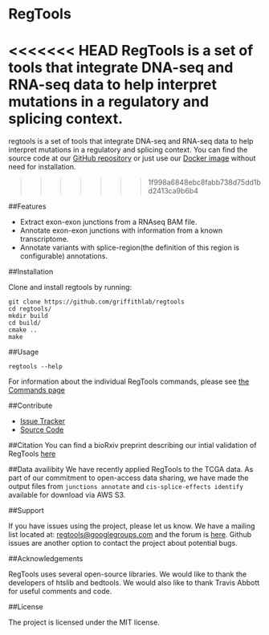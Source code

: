 # RegTools

<<<<<<< HEAD
RegTools is a set of tools that integrate DNA-seq and RNA-seq data to help interpret mutations in a regulatory and splicing context.
=======
regtools is a set of tools that integrate DNA-seq and RNA-seq data to help interpret mutations in a regulatory and splicing context. You can find the source code at our [GitHub repository](https://github.com/griffithlab/regtools) or just use our [Docker image](https://hub.docker.com/r/griffithlab/regtools/) without need for installation.
>>>>>>> 1f998a6848ebc8fabb738d75dd1bd2413ca9b6b4

##Features

- Extract exon-exon junctions from a RNAseq BAM file.
- Annotate exon-exon junctions with information from a known transcriptome.
- Annotate variants with splice-region(the definition of this region is configurable) annotations.

##Installation

Clone and install regtools by running:
```
git clone https://github.com/griffithlab/regtools
cd regtools/
mkdir build
cd build/
cmake ..
make
```

##Usage

```
regtools --help
```
For information about the individual RegTools commands, please see [the Commands page](commands/commands.md)

##Contribute

- [Issue Tracker](https://github.com/griffithlab/regtools/issues)
- [Source Code](https://github.com/griffithlab/regtools)

##Citation
You can find a bioRxiv preprint describing our intial validation of RegTools [here](https://www.biorxiv.org/content/10.1101/436634v2)

##Data availibity
We have recently applied RegTools to the TCGA data. As part of our commitment to open-access data sharing, we have 
made the output files from `junctions annotate` and `cis-splice-effects identify` available for download via AWS S3. 


##Support

If you have issues using the project, please let us know.
We have a mailing list located at: [regtools@googlegroups.com](mailto:regtools@googlegroups.com) and the forum is [here](https://groups.google.com/forum/#!forum/regtools).
Github issues are another option to contact the project about potential bugs.

##Acknowledgements

RegTools uses several open-source libraries. We would like to thank the
developers of htslib and bedtools. We would also like to thank Travis Abbott for
useful comments and code.

##License

The project is licensed under the MIT license.
